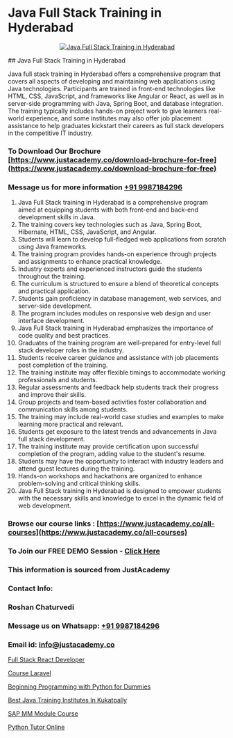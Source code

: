 # Java Full Stack Training in Hyderabad

<p align="center">
  <a href="https://justacademy.co/course-detail/core-java-training">
    <img src="https://justacademy.co/storage2/course_image/1677245426_course_image.webp" alt="Java Full Stack Training in Hyderabad">
  </a>
</p>
## Java Full Stack Training in Hyderabad

Java full stack training in Hyderabad offers a comprehensive program that covers all aspects of developing and maintaining web applications using Java technologies. Participants are trained in front-end technologies like HTML, CSS, JavaScript, and frameworks like Angular or React, as well as in server-side programming with Java, Spring Boot, and database integration. The training typically includes hands-on project work to give learners real-world experience, and some institutes may also offer job placement assistance to help graduates kickstart their careers as full stack developers in the competitive IT industry.
### To Download Our Brochure [https://www.justacademy.co/download-brochure-for-free](https://www.justacademy.co/download-brochure-for-free)
### Message us for more information [+91 9987184296](https://api.whatsapp.com/send?phone=919987184296)
1) Java Full Stack training in Hyderabad is a comprehensive program aimed at equipping students with both front-end and back-end development skills in Java.
2) The training covers key technologies such as Java, Spring Boot, Hibernate, HTML, CSS, JavaScript, and Angular.
3) Students will learn to develop full-fledged web applications from scratch using Java frameworks.
4) The training program provides hands-on experience through projects and assignments to enhance practical knowledge.
5) Industry experts and experienced instructors guide the students throughout the training.
6) The curriculum is structured to ensure a blend of theoretical concepts and practical application.
7) Students gain proficiency in database management, web services, and server-side development.
8) The program includes modules on responsive web design and user interface development.
9) Java Full Stack training in Hyderabad emphasizes the importance of code quality and best practices.
10) Graduates of the training program are well-prepared for entry-level full stack developer roles in the industry.
11) Students receive career guidance and assistance with job placements post completion of the training.
12) The training institute may offer flexible timings to accommodate working professionals and students.
13) Regular assessments and feedback help students track their progress and improve their skills.
14) Group projects and team-based activities foster collaboration and communication skills among students.
15) The training may include real-world case studies and examples to make learning more practical and relevant.
16) Students get exposure to the latest trends and advancements in Java full stack development.
17) The training institute may provide certification upon successful completion of the program, adding value to the student's resume.
18) Students may have the opportunity to interact with industry leaders and attend guest lectures during the training.
19) Hands-on workshops and hackathons are organized to enhance problem-solving and critical thinking skills.
20) Java Full Stack training in Hyderabad is designed to empower students with the necessary skills and knowledge to excel in the dynamic field of web development.

### Browse our course links : [https://www.justacademy.co/all-courses](https://www.justacademy.co/all-courses) 
### To Join our FREE DEMO Session - [Click Here](https://www.justacademy.co/register-for-course-demo)


### This information is sourced from JustAcademy
### Contact Info:
### Roshan Chaturvedi
### Message us on Whatsapp: [+91 9987184296](https://api.whatsapp.com/send?phone=919987184296)
### Email id: [info@justacademy.co](mailto:info@justacademy.co)
                
[Full Stack React Developer](https://www.linkedin.com/pulse/full-stack-react-developer-justacademy-pune-w2fof/)

[Course Laravel](https://www.linkedin.com/pulse/course-laravel-software-training-mountain-view-spexf?trackingId=M0zSR3rdTv9XgviAo%2BFwAA%3D%3D&lipi=urn%3Ali%3Apage%3Ad_flagship3_company_admin%3BLLr0XlPoQRKsrZpjwzzNmQ%3D%3D)

[Beginning Programming with Python for Dummies](https://medium.com/@prempja40/beginning-programming-with-python-for-dummies-405f9c16ea3f)

[Best Java Training Institutes In Kukatpally](https://medium.com/@mistersumit961/best-java-training-institutes-in-kukatpally-476ee8386f50)

[SAP MM Module Course](https://justacademyin.github.io/Articles/SAP-MM-Module-Course)

[Python Tutor Online](https://justacademyin.github.io/justacademy/python-tutor-online)

